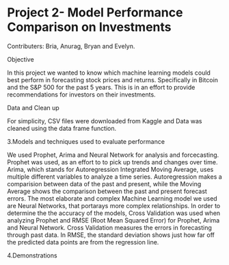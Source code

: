 # Project 2- Model Performance Comparison on Investments
Contributers:  Bria, Anurag, Bryan and Evelyn.

Objective

In this project we wanted to know which machine learning models could best perform in forecasting stock prices and returns. Specifically in Bitcoin and the S&P 500 for the past 5 years. This is in an effort to provide recommendations for investors on their investments.


Data and Clean up

For simplicity, CSV files were downloaded from Kaggle and Data was cleaned using the data frame function.

3.Models and techniques used to evaluate performance

We used Prophet, Arima and Neural Network for analysis and forcecasting. Prophet was used, as an effort to to pick up trends and changes over time. Arima, which stands for Autoregression Integrated Moving Average, uses multiple different variables to analyze a time series. Autoregression makes a comparision between data of the past and present, while the Moving Average shows the comparison between the past and present forecast errors. The most elaborate and complex Machine Learning model we used are Neural Networks, that portarays more complex relationships. In order to determine the the accuracy of the models, Cross Validation was used when analyzing Prophet and RMSE (Root Mean Squared Error) for Prophet, Arima and Neural Network. Cross Validation measures the errors in forecasting through past data. In RMSE, the standard deviation shows just how far off the  predicted data points are from the regression line.


4.Demonstrations


